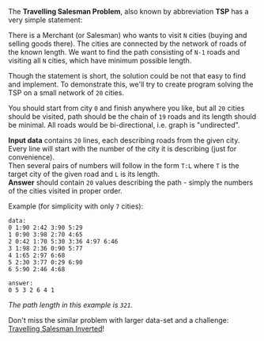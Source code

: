 The **Travelling Salesman Problem**, also known by abbreviation **TSP** has a very simple statement:

There is a Merchant (or Salesman) who wants to visit `N` cities (buying and selling goods there). The cities are
connected by the network of roads of the known length. We want to find the path consisting of `N-1` roads and visiting all `N` cities, which have minimum possible length.

Though the statement is short, the solution could be not that easy to find and implement. To demonstrate this, we'll
try to create program solving the TSP on a small network of `20` cities.

You should start from city `0` and finish anywhere you like, but all `20` cities should be visited, path should be
the chain of `19` roads and its length should be minimal. All roads would be bi-directional, i.e. graph is "undirected".

**Input data** contains `20` lines, each describing roads from the given city.  
Every line will start with the number of the city it is describing (just for convenience).  
Then several pairs of numbers will follow in the form `T:L` where `T` is the target city of the given road and `L` is
its length.  
**Answer** should contain `20` values describing the path - simply the numbers of the cities visited in proper order.

Example (for simplicity with only `7` cities):

    data:
	0 1:90 2:42 3:90 5:29 
	1 0:90 3:98 2:70 4:65 
	2 0:42 1:70 5:30 3:36 4:97 6:46 
	3 1:98 2:36 0:90 5:77 
	4 1:65 2:97 6:68 
	5 2:30 3:77 0:29 6:90 
	6 5:90 2:46 4:68 
	
	answer:
	0 5 3 2 6 4 1

*The path length in this example is `321`.*

Don't miss the similar problem with larger data-set and a challenge:
[Travelling Salesman Inverted](./travelling-salesman-inverted)!